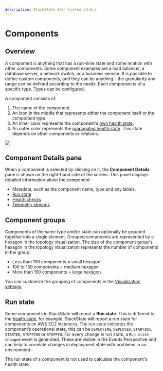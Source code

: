 ```yaml
---
description: StackState Self-hosted v4.6.x
---
```


# Components

## Overview

A component is anything that has a run-time state and some relation with other components. Some component examples are a load balancer, a database server, a network switch, or a business service. It is possible to define custom components, and they can be anything - the granularity and range can be defined according to the needs. Each component is of a specific type. Types can be configured.

A component consists of:

1. The name of the component.
2. An icon in the middle that represents either the component itself or the component type.
3. An inner color represents the component's [own health state](/use/health-state/about-health-state.md#element-health-state).
4. An outer color represents the [propagated health state](/use/health-state/about-health-state.md#propagated-health-state). This state depends on other components or relations.

![](/.gitbook/assets/021_topology_elements.png)

## Component Details pane

When a component is selected by clicking on it, the **Component Details** pane is shown on the right-hand side of the screen. This panel displays detailed information about the component:

* Metadata, such as the component name, type and any labels.
* [Run state](/use/health-state/run-state.md)
* [Health checks](/use/health-state/add-a-health-check.md)
* [Telemetry streams](/use/metrics-and-events/telemetry_streams.md)

## Component groups

Components of the same type and/or state can optionally be grouped together into a single element. Grouped components are represented by a hexagon in the topology visualization. The size of the component group's hexagon in the topology visualization represents the number of components in the group:

* Less than 100 components = small hexagon
* 100 to 150 components = medium hexagon
* More than 150 components = large hexagon

You can customize the grouping of components in the [Visualization settings](/use/stackstate-ui/views/visualization_settings.md).

## Run state

Some components in StackState will report a **Run state**. This is different to the [health state](/use/health-state/about-health-state.md), for example, StackState will report a run state for components on AWS EC2 instances. The run state indicates the component’s operational state, this can be `DEPLOYING`, `DEPLOYED`, `STARTING`, `STARTED`, `STOPPING` or `STOPPED`. For every change in run state, a `Run state changed` event is generated. These are visible in the Events Perspective and can help to correlate changes in deployment state with problems in an environment.

The run state of a component is not used to calculate the component's health state.